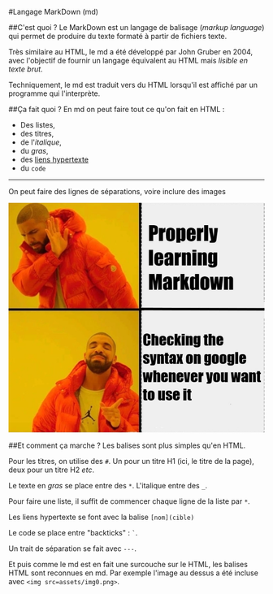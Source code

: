 #Langage MarkDown (md)

##C'est quoi ?
Le MarkDown est un langage de balisage (_markup language_) qui permet de produire du texte formaté à partir de fichiers texte.

Très similaire au HTML, le md a été développé par John Gruber en 2004, avec l'objectif de fournir un langage équivalent au HTML mais *lisible en texte brut*. 

Techniquement, le md est traduit vers du HTML lorsqu'il est affiché par un programme qui l'interprète.

##Ça fait quoi ?
En md on peut faire tout ce qu'on fait en HTML : 
* Des listes,
* des titres,
* de l'_italique_,
* du *gras*,
* des [liens hypertexte](https://www.markdownguide.org/)
* du `code`

---

On peut faire des lignes de séparations, voire inclure des images

<img src="assets/img0.png">

##Et comment ça marche ?
Les balises sont plus simples qu'en HTML.

Pour les titres, on utilise des `#`. Un pour un titre H1 (ici, le titre de la page), deux pour un titre H2 _etc_.

Le texte en *gras* se place entre des `*`. L'italique entre des `_`.

Pour faire une liste, il suffit de commencer chaque ligne de la liste par `*`.

Les liens hypertexte se font avec la balise `[nom](cible)`

Le code se place entre "backticks" : `` ` ``.

Un trait de séparation se fait avec `---`.

Et puis comme le md est en fait une surcouche sur le HTML, les balises HTML sont reconnues en md. Par exemple l'image au dessus a été incluse avec `<img src=assets/img0.png>`.
